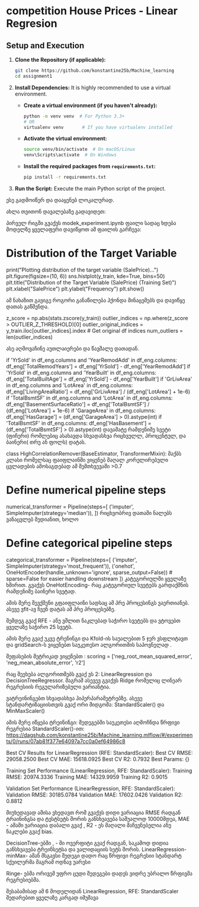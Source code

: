 # competition House Prices - Linear Regresion

## Setup and Execution

1.  **Clone the Repository (if applicable):**
    ```bash
    git clone https://github.com/konstantine25b/Machine_learning
    cd assignment1
    ```
2.  **Install Dependencies:** It is highly recommended to use a virtual environment.

    * **Create a virtual environment (if you haven't already):**
        ```bash
        python -m venv venv  # For Python 3.3+
        # OR
        virtualenv venv       # If you have virtualenv installed
        ```

    * **Activate the virtual environment:**
        ```bash
        source venv/bin/activate  # On macOS/Linux
        venv\Scripts\activate  # On Windows
        ```

    * **Install the required packages from `requirements.txt`:**
        ```bash
        pip install -r requirements.txt
        ```

3.  **Run the Script:** Execute the main Python script of the project.


ესე გადმოიწერ და დააყენებ ლოკალურად.

ახლა თვითონ დავალებაზე გადავიდეთ:

პირველ რიგში გვაქვს modek_experiment.ipynb ფაილი სადაც ხდება მოდელზე ყველაფერი დავიწყოთ ამ ფაილის გარჩევა:

# Distribution of the Target Variable
print("Plotting distribution of the target variable (SalePrice)...")
plt.figure(figsize=(10, 6))
sns.histplot(y_train, kde=True, bins=50)
plt.title("Distribution of the Target Variable (SalePrice) (Training Set)")
plt.xlabel("SalePrice")
plt.ylabel("Frequency")
plt.show()

ამ ნახაზით გავიგე როგორი განაწილება ჰქონდა მინაცემებს და დავიწყე დათას გაწმენდა.

z_score = np.abs(stats.zscore(y_train))
outlier_indices = np.where(z_score > OUTLIER_Z_THRESHOLD)[0]
outlier_original_indices = y_train.iloc[outlier_indices].index # Get original df indices
num_outliers = len(outlier_indices)

ასე აღმოვაჩინე აუთლაიერები და წავშალე დათადან.

 if 'YrSold' in df_eng.columns and 'YearRemodAdd' in df_eng.columns:
        df_eng['TotalRemodYears'] = df_eng['YrSold'] - df_eng['YearRemodAdd']
    if 'YrSold' in df_eng.columns and 'YearBuilt' in df_eng.columns:
        df_eng['TotalBuiltAge'] = df_eng['YrSold'] - df_eng['YearBuilt']
    if 'GrLivArea' in df_eng.columns and 'LotArea' in df_eng.columns:
        df_eng['LivingAreaRatio'] = df_eng['GrLivArea'] / (df_eng['LotArea'] + 1e-6)
    if 'TotalBsmtSF' in df_eng.columns and 'LotArea' in df_eng.columns:
        df_eng['BasementSurfaceRatio'] = df_eng['TotalBsmtSF'] / (df_eng['LotArea'] + 1e-6)
    if 'GarageArea' in df_eng.columns:
        df_eng['HasGarage'] = (df_eng['GarageArea'] > 0).astype(int)
    if 'TotalBsmtSF' in df_eng.columns:
        df_eng['HasBasement'] = (df_eng['TotalBsmtSF'] > 0).astype(int)
დავამატე რამდენიმე სვეტი (ფიჩერი) რომლებიც ასახავდა სხვადასხვა რიცხვულლ, პროცენტულ, და ბაინერი( თრუ ან ფოლს) დატას.


class HighCorrelationRemover(BaseEstimator, TransformerMixin): მაქბს კლასი რომელსაც ფაიფლაინში ვიყენებ მაღალ კორელირებული ცვლადების ამოსაგდებად ამ შემთხვევაში >0.7

# Define numerical pipeline steps
numerical_transformer = Pipeline(steps=[
    ('imputer', SimpleImputer(strategy='median')),
]) რიცხვობრივ დათაში ნალებს ვანაცვლებ მედიანით, ხოლო

# Define categorical pipeline steps
categorical_transformer = Pipeline(steps=[
    ('imputer', SimpleImputer(strategy='most_frequent')),
    ('onehot', OneHotEncoder(handle_unknown='ignore', sparse_output=False)) # sparse=False for easier handling downstream
]) კატეგორიულში ყველაზე ხშირით. გვაქვს OneHotEncoding- რაც კატეგორიულ სვეტებს გარდაქმნის რამდენიმე ბაინერი სვეტად.

ამის მერე შევქმენი გფაიფლაინი სადსაც ამ პრე პროცესინგს ვაერთიანებ.
ასევე ვfit-ავ ჩვენ დატას ამ პრე პროცესებზე.

შემდეგ გვაქ RFE - ანუ ვშლით ნაკლებად საჭირო სვეტებს და ვტოვებთ ყველაზე საჭირო 25 სვეტს.

ამის მერე გვაქ უკვე ტრენინგი და Kfold-ის საუალებით 5 ჯერ ვსფლიტავთ და gridSearch-ს ვიყენებთ საუკეთესო ალგორითმის საპოვნელად .

შეფასების მეტრიკად ვიყენებთ : scoring = ['neg_root_mean_squared_error', 'neg_mean_absolute_error', 'r2']

რაც შეეხება ალგორითმებს გვაქ ვს 2: LinearRegression და DecisionTreeRegressor. მაგრამ ასევევ გვაქვს Ridge რომელიც ლინეარ რეგრესიის რეგულარიზებული ვარიანტია.

ვატრეინინგებთ სხვადასხვა ჰიპერპარამეტრებზე. ასევე სტანდარტიზაციისთვის გვაქ ორი მიდგომა: StandardScaler() და MinMaxScaler()

ამის მერე იწყება ტრეინინგი:
შედეგებში საუკეთესი აღმოჩნდა წრფივი რეგრესია StandardScaler()-ით:  https://dagshub.com/konstantine25b/Machine_learning.mlflow/#/experiments/0/runs/07ab81f377e64097a7cc0a0ef64986c8

Best CV Results for LinearRegression (RFE: StandardScaler):
  Best CV RMSE: 29058.2500
  Best CV MAE:  15618.0925
  Best CV R2:   0.7932
  Best Params:  {}

Training Set Performance (LinearRegression, RFE: StandardScaler):
  Training RMSE: 20974.3336
  Training MAE:  14329.9959
  Training R2:   0.9015

Validation Set Performance (LinearRegression, RFE: StandardScaler):
  Validation RMSE: 30185.0784
  Validation MAE:  17602.0426
  Validation R2:   0.8812


მიუხედავად ამისა ვხედავთ რომ გვაქვს დიდი ვარიაცია RMSE რადგან ტრაინინგსა და ტესტსეტს შორის განსხვავება საშუალოდ 10000მდეა,  MAE - ამაში ვარიაცია დაბალი გვაქ , R2 - ეს მაღალი მაჩვენებელია ანუ ნაკლები გვაქ bias. 

DecisionTree-ებში ,  - ში  ოვერფიტი გვაქ რადგან, საკამოდ დიდია განსხვავება ტრეინსეტსა და ვალიდაციის სეტს შორის.
LinearRegression- minMax- ამან მსგავსი შედეგი დადო რაც წრფივი რეგრესიი სტანდარტ სქეილერმა მაგრამ ოდნავ უარესი

Ringe- ებმა ორივემ უფრო ცუდი შედეგები დადეს ვიდრე უბრალო წრფივმა რეგრესიებმა.

შესაბამისად ამ 6 მოდელიდან LinearRegression, RFE: StandardScaler შედარებით ყველაზე კარგად იმუშავა
 
